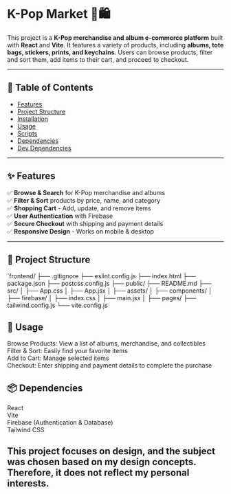 # K-Pop Market 🎵🛍️  

This project is a **K-Pop merchandise and album e-commerce platform** built with **React** and **Vite**. It features a variety of products, including **albums, tote bags, stickers, prints, and keychains**. Users can browse products, filter and sort them, add items to their cart, and proceed to checkout.  

---

## 📌 Table of Contents  

- [Features](#features)  
- [Project Structure](#project-structure)  
- [Installation](#installation)  
- [Usage](#usage)  
- [Scripts](#scripts)  
- [Dependencies](#dependencies)  
- [Dev Dependencies](#dev-dependencies)  

---

## ✨ Features  

✅ **Browse & Search** for K-Pop merchandise and albums  
✅ **Filter & Sort** products by price, name, and category  
✅ **Shopping Cart** - Add, update, and remove items  
✅ **User Authentication** with Firebase  
✅ **Secure Checkout** with shipping and payment details  
✅ **Responsive Design** - Works on mobile & desktop  

---

## 📁 Project Structure  
`frontend/ ├── .gitignore ├── eslint.config.js ├── index.html ├── package.json ├── postcss.config.js ├── public/ ├── README.md ├── src/ │ ├── App.css │ ├── App.jsx │ ├── assets/ │ ├── components/ │ ├── firebase/ │ ├── index.css │ ├── main.jsx │ ├── pages/ ├── tailwind.config.js └── vite.config.js

## 🚀 Usage
Browse Products: View a list of albums, merchandise, and collectibles</br>
Filter & Sort: Easily find your favorite items</br>
Add to Cart: Manage selected items</br>
Checkout: Enter shipping and payment details to complete the purchase</br>

## 📦 Dependencies
React</br>
Vite</br>
Firebase (Authentication & Database)</br>
Tailwind CSS</br>

## This project focuses on design, and the subject was chosen based on my design concepts. Therefore, it does not reflect my personal interests.


